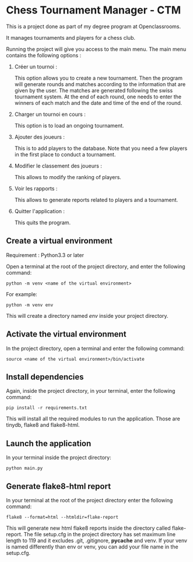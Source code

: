 # Chess Tournament Manager - CTM

This is a project done as part of my degree program at Openclassrooms.

It manages tournaments and players for a chess club. 

Running the project will give you access to the main menu. The main menu contains the following options :
1. Créer un tournoi :

    This option allows you to create a new tournament. Then the program will generate rounds and matches according to the information that are given by the user. The matches are generated following the swiss tournament system. At the end of each round, one needs to enter the winners of each match and the date and time of the end of the round.
2. Charger un tournoi en cours :

    This option is to load an ongoing tournament.
3. Ajouter des joueurs :

    This is to add players to the database. Note that you need a few players in the first place to conduct a tournament.
4. Modifier le classement des joueurs :

    This allows to modify the ranking of players.
5. Voir les rapports :

    This allows to generate reports related to players and a tournament.
6. Quitter l'application :

    This quits the program.

## Create a virtual environment

Requirement : Python3.3 or later

Open a terminal at the root of the project directory, and enter the following command:

    python -m venv <name of the virtual environment>

For example:

    python -m venv env

This will create a directory named *env* inside your project directory.

## Activate the virtual environment

In the project directory, open a terminal and enter the following command:

    source <name of the virtual environment>/bin/activate

## Install dependencies

Again, inside the project directory, in your terminal, enter the following command:

    pip install -r requirements.txt

This will install all the required modules to run the application. Those are tinydb, flake8 and flake8-html.

## Launch the application

In your terminal inside the project directory:

    python main.py

## Generate flake8-html report

In your terminal at the root of the project directory enter the following command:

    flake8 --format=html --htmldir=flake-report

This will generate new html flake8 reports inside the directory called flake-report. The file setup.cfg in the project directory has set maximum line length to 119 and it excludes .git, .gitignore, __pycache__ and venv. If your venv is named differently than env or venv, you can add your file name in the setup.cfg.
